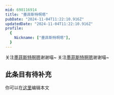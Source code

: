 ```yaml
---
mid: 698116914
title: "墨菲斯特啊嗯"
pubDate: "2024-11-04T11:22:10.916Z"
updatedDate: "2024-11-04T11:22:10.916Z"
profile:
  {
    Nickname: ["墨菲斯特啊嗯"],
  }
---
```


关注[墨菲斯特啊嗯](https://space.bilibili.com/698116914)谢谢喵~ 关注[墨菲斯特啊嗯](https://space.bilibili.com/698116914)谢谢喵~

## 此条目有待补充
你可以在[这里](https://github.com/Yuhanawa/VTuber.ICU-Content/edit/master/v/墨菲斯特啊嗯/index.md)编辑本文
